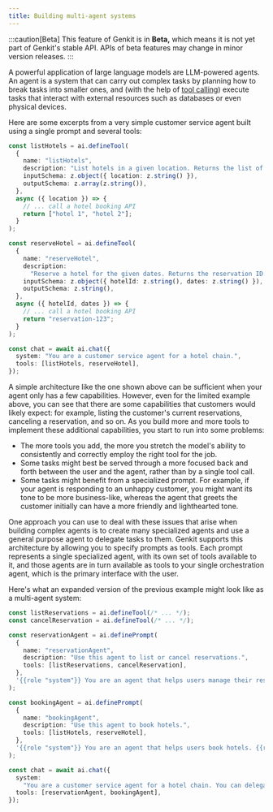 ```yaml
---
title: Building multi-agent systems
---
```


:::caution[Beta]
This feature of Genkit is in **Beta,** which means it is not yet part of Genkit's stable API. APIs of beta features may change in minor version releases.
:::

A powerful application of large language models are LLM-powered agents. An agent
is a system that can carry out complex tasks by planning how to break tasks into
smaller ones, and (with the help of [tool calling](/guides/tool-calling)) execute tasks
that interact with external resources such as databases or even physical
devices.

Here are some excerpts from a very simple customer service agent built using a
single prompt and several tools:

<!-- TODO: Investigate code inclusion from firebase/genkit/js/doc-snippets/src/multi-agent/simple.ts (region_tag: tools) -->

```ts
const listHotels = ai.defineTool(
  {
    name: "listHotels",
    description: "List hotels in a given location. Returns the list of hotels.",
    inputSchema: z.object({ location: z.string() }),
    outputSchema: z.array(z.string()),
  },
  async ({ location }) => {
    // ... call a hotel booking API
    return ["hotel 1", "hotel 2"];
  }
);

const reserveHotel = ai.defineTool(
  {
    name: "reserveHotel",
    description:
      "Reserve a hotel for the given dates. Returns the reservation ID.",
    inputSchema: z.object({ hotelId: z.string(), dates: z.string() }),
    outputSchema: z.string(),
  },
  async ({ hotelId, dates }) => {
    // ... call a hotel booking API
    return "reservation-123";
  }
);
```

<!-- TODO: Investigate code inclusion from firebase/genkit/js/doc-snippets/src/multi-agent/simple.ts (region_tag: chat) -->

```ts
const chat = await ai.chat({
  system: "You are a customer service agent for a hotel chain.",
  tools: [listHotels, reserveHotel],
});
```

A simple architecture like the one shown above can be sufficient when your agent
only has a few capabilities. However, even for the limited example above, you
can see that there are some capabilities that customers would likely expect: for
example, listing the customer's current reservations, canceling a reservation,
and so on. As you build more and more tools to implement these additional
capabilities, you start to run into some problems:

- The more tools you add, the more you stretch the model's ability to
  consistently and correctly employ the right tool for the job.
- Some tasks might best be served through a more focused back and forth
  between the user and the agent, rather than by a single tool call.
- Some tasks might benefit from a specialized prompt. For example, if your
  agent is responding to an unhappy customer, you might want its tone to be
  more business-like, whereas the agent that greets the customer initially can
  have a more friendly and lighthearted tone.

One approach you can use to deal with these issues that arise when building
complex agents is to create many specialized agents and use a general purpose
agent to delegate tasks to them. Genkit supports this architecture by allowing
you to specify prompts as tools. Each prompt represents a single specialized
agent, with its own set of tools available to it, and those agents are in turn
available as tools to your single orchestration agent, which is the primary
interface with the user.

Here's what an expanded version of the previous example might look like as a
multi-agent system:

<!-- TODO: Investigate code inclusion from firebase/genkit/js/doc-snippets/src/multi-agent/multi.ts (region_tag: agents) -->

```ts
const listReservations = ai.defineTool(/* ... */);
const cancelReservation = ai.defineTool(/* ... */);

const reservationAgent = ai.definePrompt(
  {
    name: "reservationAgent",
    description: "Use this agent to list or cancel reservations.",
    tools: [listReservations, cancelReservation],
  },
  '{{role "system"}} You are an agent that helps users manage their reservations. {{role "user"}} {{prompt}}'
);

const bookingAgent = ai.definePrompt(
  {
    name: "bookingAgent",
    description: "Use this agent to book hotels.",
    tools: [listHotels, reserveHotel],
  },
  '{{role "system"}} You are an agent that helps users book hotels. {{role "user"}} {{prompt}}'
);
```

<!-- TODO: Investigate code inclusion from firebase/genkit/js/doc-snippets/src/multi-agent/multi.ts (region_tag: chat) -->

```ts
const chat = await ai.chat({
  system:
    "You are a customer service agent for a hotel chain. You can delegate tasks to other agents.",
  tools: [reservationAgent, bookingAgent],
});
```
